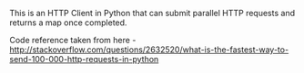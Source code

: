 This is an HTTP Client in Python that can submit parallel HTTP requests and returns a map once completed.

Code reference taken from here - http://stackoverflow.com/questions/2632520/what-is-the-fastest-way-to-send-100-000-http-requests-in-python

